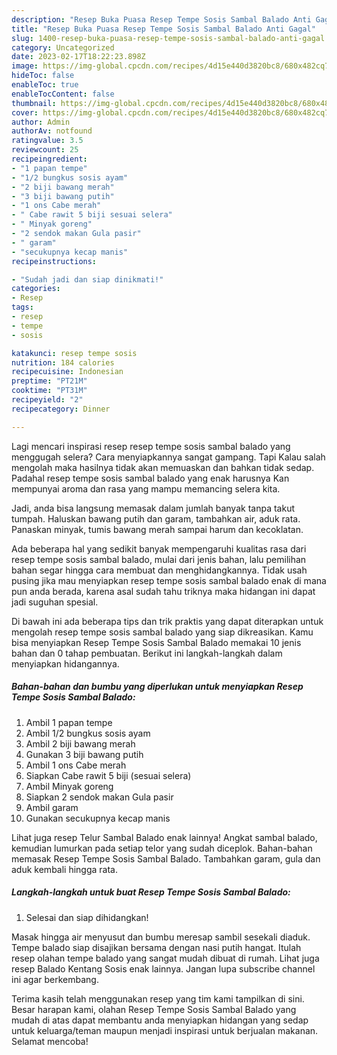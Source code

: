 ```yaml
---
description: "Resep Buka Puasa Resep Tempe Sosis Sambal Balado Anti Gagal"
title: "Resep Buka Puasa Resep Tempe Sosis Sambal Balado Anti Gagal"
slug: 1400-resep-buka-puasa-resep-tempe-sosis-sambal-balado-anti-gagal
category: Uncategorized
date: 2023-02-17T18:22:23.898Z
image: https://img-global.cpcdn.com/recipes/4d15e440d3820bc8/680x482cq70/resep-tempe-sosis-sambal-balado-foto-resep-utama.jpg
hideToc: false
enableToc: true
enableTocContent: false
thumbnail: https://img-global.cpcdn.com/recipes/4d15e440d3820bc8/680x482cq70/resep-tempe-sosis-sambal-balado-foto-resep-utama.jpg
cover: https://img-global.cpcdn.com/recipes/4d15e440d3820bc8/680x482cq70/resep-tempe-sosis-sambal-balado-foto-resep-utama.jpg
author: Admin
authorAv: notfound
ratingvalue: 3.5
reviewcount: 25
recipeingredient:
- "1 papan tempe"
- "1/2 bungkus sosis ayam"
- "2 biji bawang merah"
- "3 biji bawang putih"
- "1 ons Cabe merah"
- " Cabe rawit 5 biji sesuai selera"
- " Minyak goreng"
- "2 sendok makan Gula pasir"
- " garam"
- "secukupnya kecap manis"
recipeinstructions:

- "Sudah jadi dan siap dinikmati!"
categories:
- Resep
tags:
- resep
- tempe
- sosis

katakunci: resep tempe sosis 
nutrition: 184 calories
recipecuisine: Indonesian
preptime: "PT21M"
cooktime: "PT31M"
recipeyield: "2"
recipecategory: Dinner

---
```



Lagi mencari inspirasi resep resep tempe sosis sambal balado yang menggugah selera? Cara menyiapkannya sangat gampang. Tapi Kalau salah mengolah maka hasilnya tidak akan memuaskan dan bahkan tidak sedap. Padahal resep tempe sosis sambal balado yang enak harusnya Kan mempunyai aroma dan rasa yang mampu memancing selera kita.


Jadi, anda bisa langsung memasak dalam jumlah banyak tanpa takut tumpah. Haluskan bawang putih dan garam, tambahkan air, aduk rata. Panaskan minyak, tumis bawang merah sampai harum dan kecoklatan.

Ada beberapa hal yang sedikit banyak mempengaruhi kualitas rasa dari resep tempe sosis sambal balado, mulai dari jenis bahan, lalu pemilihan bahan segar hingga cara membuat dan menghidangkannya. Tidak usah pusing jika mau menyiapkan resep tempe sosis sambal balado enak di mana pun anda berada, karena asal sudah tahu triknya maka hidangan ini dapat jadi suguhan spesial.


Di bawah ini ada beberapa tips dan trik praktis yang dapat diterapkan untuk mengolah resep tempe sosis sambal balado yang siap dikreasikan. Kamu bisa menyiapkan Resep Tempe Sosis Sambal Balado memakai 10 jenis bahan dan 0 tahap pembuatan. Berikut ini langkah-langkah dalam menyiapkan hidangannya.

<!--inarticleads1-->

##### Bahan-bahan dan bumbu yang diperlukan untuk menyiapkan Resep Tempe Sosis Sambal Balado:

1. Ambil 1 papan tempe
1. Ambil 1/2 bungkus sosis ayam
1. Ambil 2 biji bawang merah
1. Gunakan 3 biji bawang putih
1. Ambil 1 ons Cabe merah
1. Siapkan  Cabe rawit 5 biji (sesuai selera)
1. Ambil  Minyak goreng
1. Siapkan 2 sendok makan Gula pasir
1. Ambil  garam
1. Gunakan secukupnya kecap manis


Lihat juga resep Telur Sambal Balado enak lainnya! Angkat sambal balado, kemudian lumurkan pada setiap telor yang sudah diceplok. Bahan-bahan memasak Resep Tempe Sosis Sambal Balado. Tambahkan garam, gula dan aduk kembali hingga rata. 

<!--inarticleads2-->

##### Langkah-langkah untuk buat Resep Tempe Sosis Sambal Balado:


1. Selesai dan siap dihidangkan!

Masak hingga air menyusut dan bumbu meresap sambil sesekali diaduk. Tempe balado siap disajikan bersama dengan nasi putih hangat. Itulah resep olahan tempe balado yang sangat mudah dibuat di rumah. Lihat juga resep Balado Kentang Sosis enak lainnya. Jangan lupa subscribe channel ini agar berkembang. 

Terima kasih telah menggunakan resep yang tim kami tampilkan di sini. Besar harapan kami, olahan Resep Tempe Sosis Sambal Balado yang mudah di atas dapat membantu anda menyiapkan hidangan yang sedap untuk keluarga/teman maupun menjadi inspirasi untuk berjualan makanan. Selamat mencoba!
